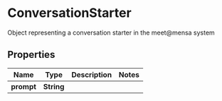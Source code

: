 

# ConversationStarter

Object representing a conversation starter in the meet@mensa system

## Properties

| Name | Type | Description | Notes |
|------------ | ------------- | ------------- | -------------|
|**prompt** | **String** |  |  |



